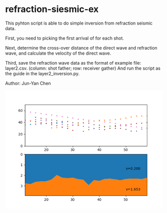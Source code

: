 # refraction-siesmic-ex

This pyhton script is able to do simple inversion from refraction seismic data.

First, you need to picking the first arrival of for each shot.

Next, determine the cross-over distance of the direct wave and refraction wave, and calculate the velocity of the direct wave.

Third, save the refraction wave data as the format of example file: layer2.csv. (column: shot father; row: receiver gather)
And run the script as the guide in the layer2_inversion.py.

Author: Jun-Yan Chen

![image](https://github.com/sharkbig/refraction-siesmic-ex/blob/main/result.png?raw=true)


